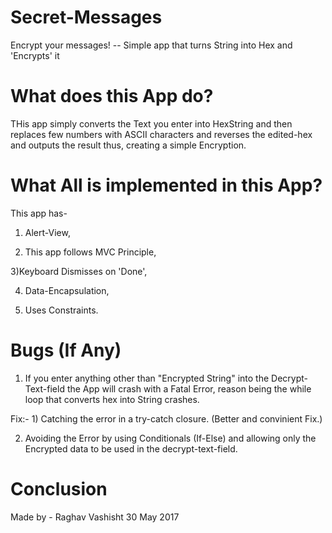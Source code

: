 # Secret-Messages
Encrypt your messages! -- Simple app that turns String into Hex and 'Encrypts' it

# What does this App do?
THis app simply converts the Text you enter into HexString and then replaces few numbers with ASCII characters and reverses the edited-hex and outputs the result
thus, creating a simple Encryption.

# What All is implemented in this App?
This app has- 

1) Alert-View, 

2) This app follows MVC Principle, 

3)Keyboard Dismisses on 'Done', 

4) Data-Encapsulation, 

5) Uses Constraints.

# Bugs (If Any)
1) If you enter anything other than "Encrypted String" into the Decrypt-Text-field the App will crash with a Fatal Error, reason being the while loop that converts hex into String crashes.

Fix:- 1) Catching the error in a try-catch closure. (Better and convinient Fix.)

2) Avoiding the Error by using Conditionals (If-Else) and allowing only the Encrypted data to be used in the decrypt-text-field.

# Conclusion
Made by - Raghav Vashisht
30 May 2017
